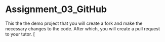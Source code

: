 # Assignment_03_GitHub
This the the demo project that you will create a fork and make the necessary changes to the code. After which, you will create a pull request to your tutor. [
